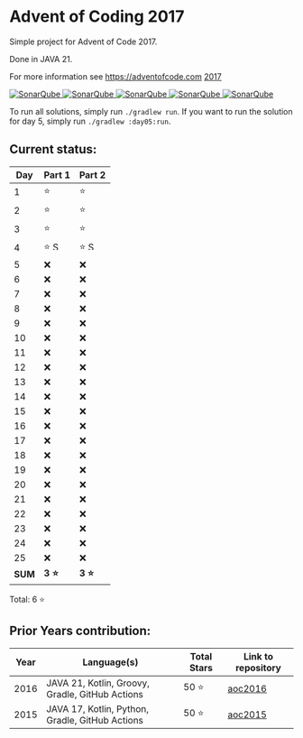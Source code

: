 # Advent of Coding 2017

Simple project for Advent of Code 2017.

Done in JAVA 21.

For more information see https://adventofcode.com [2017](https://adventofcode.com/2017)

[![SonarQube](https://sonarcloud.io/api/project_badges/measure?project=de.havox_design.aoc2017%3Aadvent_of_code_2017&metric=alert_status "The current SonarQube analysis status")
![SonarQube](https://sonarcloud.io/api/project_badges/measure?project=de.havox_design.aoc2017%3Aadvent_of_code_2017&metric=coverage "The current coverage")
![SonarQube](https://sonarcloud.io/api/project_badges/measure?project=de.havox_design.aoc2017%3Aadvent_of_code_2017&metric=bugs "The current number of SonarQube bugs")
![SonarQube](https://sonarcloud.io/api/project_badges/measure?project=de.havox_design.aoc2017%3Aadvent_of_code_2017&metric=vulnerabilities "The current number of SonarQube vulnerabilities")
![SonarQube](https://sonarcloud.io/api/project_badges/measure?project=de.havox_design.aoc2017%3Aadvent_of_code_2017&metric=code_smells "The current number of SonarQube code smells")](https://sonarcloud.io/dashboard?id=de.havox_design.aoc2017%3Aadvent_of_code_2017)

To run all solutions, simply run `./gradlew run`. If you want to run the solution for day 5, simply run
`./gradlew :day05:run`.

## Current status:

| Day     | Part 1                                                                                                                   | Part 2                                                                                                                    |
|---------|--------------------------------------------------------------------------------------------------------------------------|---------------------------------------------------------------------------------------------------------------------------|
| 1       | ⭐                                                                                                                        | ⭐                                                                                                                         |
| 2       | ⭐                                                                                                                        | ⭐                                                                                                                         |
| 3       | ⭐                                                                                                                        | ⭐                                                                                                                         |
| 4       | ⭐ <img src="https://scalacenter.github.io/scala-advent-of-code/img/scala-icon.png" width="15" height="15" alt="Scala" /> | ⭐ <img src="https://scalacenter.github.io/scala-advent-of-code/img/scala-icon.png" width="15" height="15" alt="Scala" />  |
| 5       | ❌                                                                                                                        | ❌                                                                                                                         |
| 6       | ❌                                                                                                                        | ❌                                                                                                                         |
| 7       | ❌                                                                                                                        | ❌                                                                                                                         |
| 8       | ❌                                                                                                                        | ❌                                                                                                                         |
| 9       | ❌                                                                                                                        | ❌                                                                                                                         |
| 10      | ❌                                                                                                                        | ❌                                                                                                                         |
| 11      | ❌                                                                                                                        | ❌                                                                                                                         |
| 12      | ❌                                                                                                                        | ❌                                                                                                                         |
| 13      | ❌                                                                                                                        | ❌                                                                                                                         |
| 14      | ❌                                                                                                                        | ❌                                                                                                                         |
| 15      | ❌                                                                                                                        | ❌                                                                                                                         |
| 16      | ❌                                                                                                                        | ❌                                                                                                                         |
| 17      | ❌                                                                                                                        | ❌                                                                                                                         |
| 18      | ❌                                                                                                                        | ❌                                                                                                                         |
| 19      | ❌                                                                                                                        | ❌                                                                                                                         |
| 20      | ❌                                                                                                                        | ❌                                                                                                                         |
| 21      | ❌                                                                                                                        | ❌                                                                                                                         |
| 22      | ❌                                                                                                                        | ❌                                                                                                                         |
| 23      | ❌                                                                                                                        | ❌                                                                                                                         |
| 24      | ❌                                                                                                                        | ❌                                                                                                                         |
| 25      | ❌                                                                                                                        | ❌                                                                                                                         |
| **SUM** | **3 ⭐**                                                                                                                  | **3 ⭐**                                                                                                                   |

Total: 6 ⭐

## Prior Years contribution:
| Year | Language(s)                                     | Total Stars | Link to repository                                   |
|------|-------------------------------------------------|-------------|------------------------------------------------------|
| 2016 | JAVA 21, Kotlin, Groovy, Gradle, GitHub Actions | 50 ⭐        | [aoc2016](https://github.com/Gentleman1983/aoc2016)  |
| 2015 | JAVA 17, Kotlin, Python, Gradle, GitHub Actions | 50 ⭐        | [aoc2015](https://github.com/Gentleman1983/aoc2015)  |

